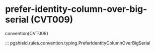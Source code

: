 # prefer-identity-column-over-big-serial (CVT009)

convention(CVT009)

::: pgshield.rules.convention.typing.PreferIdentityColumnOverBigSerial

